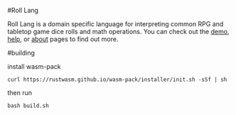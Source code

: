 #Roll Lang

Roll Lang is a domain specific language for interpreting common RPG and tabletop game dice rolls and math operations. You can check out the [demo](https://roll.quaternion.site), [help](https://roll.quaternion.site/help), or [about](https://roll.quaternion.site/about) pages to find out more.

#building

install wasm-pack

`curl https://rustwasm.github.io/wasm-pack/installer/init.sh -sSf | sh`

then run

`bash build.sh`
